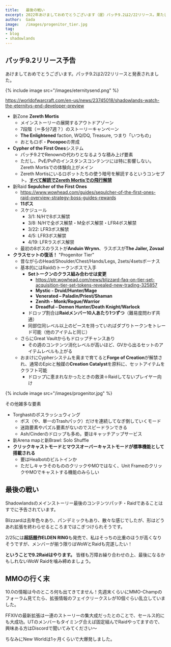 ```yaml
---
title:   最後の戦い
excerpt: 2022年あけましておめでとうございます（遅）パッチ9.2は2/22リリース。果たして俺たちの最後の戦いとなるのか
author:  Gada
image:   /images/progenitor_tier.jpg
tag:
- blog
- shadowlands
---
```


## パッチ9.2リリース予告

あけましておめでとうございます。パッチ9.2は2/22リリースと発表されました。

{% include image src="/images/eternitysend.png" %}

<https://worldofwarcraft.com/en-us/news/23745018/shadowlands-watch-the-eternitys-end-developer-preview>

* 新Zone **Zereth Mortis**
  * メインストーリーの展開するアウトドアゾーン
  * 7段階（＝多分7週？）のストーリーキャンペーン
  * **The Enlightened** faction, WQ/DQ, Treasure, つまり「いつもの」
  * おともロボ・**Pocopoc**の育成
* **Cypher of the First Ones**システム
  * パッチ9.2でRenownの代わりとなるような積み上げ要素
  * ただし、PvE/PvPのインスタンスコンテンツには特に影響しない。Zereth Mortisでの体験向上がメイン
  * Zereth Mortisにいるロボットたちの使う暗号を解読するというコンセプト。[**すべて解読でZereth Mortisでの飛行解禁**](https://ptr.wowhead.com/achievement=15402/cyphers-of-the-first-ones)
* 新Raid **Sepulcher of the First Ones**
  * <https://www.wowhead.com/guides/sepulcher-of-the-first-ones-raid-overview-strategy-boss-guides-rewards>
  * **11ボス**
  * スケジュール
    * 3/1: N/Hで8ボス解禁
    * 3/8: N/Hで全ボス解禁・M全ボス解禁・LFR4ボス解禁
    * 3/22: LFR3ボス解禁
    * 4/5: LFR3ボス解禁
    * 4/19: LFRラスボス解禁
  * 最初の8ボスのラストが**Anduin Wrynn**、ラスボスが**The Jailer, Zovaal**
* **クラスセットの復活！** "Progenitor Tier"
  * 昔ながらのHead/Shoulder/Chest/Hands/Legs, 2sets/4setsボーナス
  * 基本的にはRaidのトークンボスで入手
    * **Setトークンのクラス組み合わせは変更**
      * <https://ptr.wowhead.com/news/blizzard-faq-on-tier-set-acquisition-tier-set-tokens-revealed-new-trading-325857>
      * **Mystic - Druid/Hunter/Mage**
      * **Venerated – Paladin/Priest/Shaman**
      * **Zenith - Monk/Rogue/Warrior**
      * **Dreadful – Demon Hunter/Death Knight/Warlock**
    * ドロップ割合は**Raidメンバー10人あたり1つずつ**（難易度問わず共通）
    * 同部位同レベル以上のピースを持っていればダブりトークンをトレード可能（他のアイテムと同じ）
  * さらにGreat Vaultからもドロップチャンスあり
    * その週のコンテンツ消化レベルが高いほど、GVから出るセットのアイテムレベルも上がる
  * おまけにCypherシステムを奥まで育てると**Forge of Creation**が解禁され、通常のEpicと触媒の**Creation Catalyst**を原料に、セットアイテムをクラフト可能
    * ドロップに恵まれなかったときの救済＋Raidしてないプレイヤー向け

{% include image src="/images/progenitor.jpg" %}

その他雑多な要素

* Torghastのボスラッシュウィング
  * ボス（や、単一のTrashパック）だけを連続してなぎ倒していくモード
  * 迷路要素やパズル要素がないのでスピードランできる
  * Ash/Cinderのドロップも多め。要はキャッチアップサービス
* 新Arena mapと新Brawl: Solo Shuffle
* **クリックキャストモードとマウスオーバーキャストモードが標準機能として搭載される**
  * 要はHealbotのビルトインか
  * ただしキャラそのもののクリックやMOではなく、Unit FrameのクリックやMOでキャストする機能のみらしい

## 最後の戦い

Shadowlandsのメインストーリー最後のコンテンツパッチ・Raidであることはすでに予告されています。

Blizzardは去年色々あり、パンデミックもあり、散々な感じでしたが、形はどうあれ拡張を終わらせるところまではこぎつけられそうです。

2/25には**超話題作ELDEN RING**も発売で、私はそっちの比重のほうが高くなりそうですが、メンバーが揃う限りはWoWとRaidも完遂したい！

**ということで9.2Raidはやります。** 皆様も万障お繰り合わせの上、最後になるかもしれないWoW Raidを噛み締めましょう。

## MMOの行く末

10.0の情報は今のところ何も出てきてません！先週末くらいにMMO-Champのフォーラム見てたら、拡張情報のフェイクリークスレが10個ぐらい乱立していました。

FFXIVの最新拡張は一連のストーリーの集大成だったとのことで、セールス的にも大成功。UTのメンバーもタイミング合えば固定組んでRaidやってますので、興味ある方はDiscordで聞いてみてください～

ちなみにNew Worldは1ヶ月くらいで大爆発しました。
